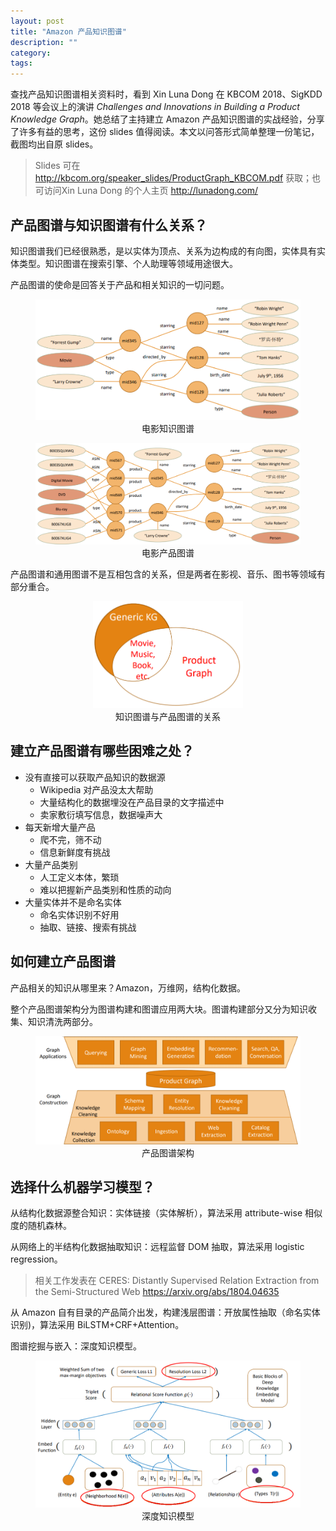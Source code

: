 ```yaml
---
layout: post
title: "Amazon 产品知识图谱"
description: ""
category:
tags:
---
```


查找产品知识图谱相关资料时，看到
Xin Luna Dong 在 KBCOM 2018、SigKDD 2018 等会议上的演讲 *Challenges and Innovations in Building a Product Knowledge Graph*。她总结了主持建立 Amazon 产品知识图谱的实战经验，分享了许多有益的思考，这份 slides 值得阅读。本文以问答形式简单整理一份笔记，截图均出自原 slides。

> Slides 可在 http://kbcom.org/speaker_slides/ProductGraph_KBCOM.pdf 获取；也可访问Xin Luna Dong 的个人主页 http://lunadong.com/


## 产品图谱与知识图谱有什么关系？

知识图谱我们已经很熟悉，是以实体为顶点、关系为边构成的有向图，实体具有实体类型。知识图谱在搜索引擎、个人助理等领域用途很大。

产品图谱的使命是回答关于产品和相关知识的一切问题。

<div align="center"><figure>
  <img src="../assets/movie_knowledge_graph.png" 
  width="480"
  title="movie-knowledge-graph"/>
  <figcaption>电影知识图谱</figcaption>
</figure></div>


<div align="center"><figure>
  <img src="../assets/movie_product_graph.png" 
  width="480"
  title="movie-product-graph"/>
  <figcaption>电影产品图谱</figcaption>
</figure></div>

产品图谱和通用图谱不是互相包含的关系，但是两者在影视、音乐、图书等领域有部分重合。

<div align="center"><figure>
  <img src="../assets/knowledge_vs_product_graph.png" 
  width="240"
  title="knowledge-vs-product-graph"/>
  <figcaption>知识图谱与产品图谱的关系</figcaption>
</figure></div>


## 建立产品图谱有哪些困难之处？

- 没有直接可以获取产品知识的数据源
	- Wikipedia 对产品没太大帮助
	- 大量结构化的数据埋没在产品目录的文字描述中
	- 卖家敷衍填写信息，数据噪声大
- 每天新增大量产品
	- 爬不完，筛不动
	- 信息新鲜度有挑战
- 大量产品类别
	- 人工定义本体，繁琐
	- 难以把握新产品类别和性质的动向
- 大量实体并不是命名实体
	- 命名实体识别不好用
	- 抽取、链接、搜索有挑战

## 如何建立产品图谱

产品相关的知识从哪里来？Amazon，万维网，结构化数据。

整个产品图谱架构分为图谱构建和图谱应用两大块。图谱构建部分又分为知识收集、知识清洗两部分。

<div align="center"><figure>
  <img src="../assets/product_graph_architecture.png"
  width="480"
  title="product-graph-architecture"/>
  <figcaption>产品图谱架构</figcaption>
</figure></div>


## 选择什么机器学习模型？

从结构化数据源整合知识：实体链接（实体解析），算法采用 attribute-wise 相似度的随机森林。

从网络上的半结构化数据抽取知识：远程监督 DOM 抽取，算法采用 logistic regression。
> 相关工作发表在 CERES: Distantly Supervised Relation Extraction from the Semi-Structured Web https://arxiv.org/abs/1804.04635

从 Amazon 自有目录的产品简介出发，构建浅层图谱：开放属性抽取（命名实体识别)，算法采用 BiLSTM+CRF+Attention。

图谱挖掘与嵌入：深度知识模型。

<div align="center"><figure>
  <img src="../assets/deep_knowledge_embedding_model.png" 
  width="480"
  title="deep-knowledge-embedding-model"/>
  <figcaption>深度知识模型</figcaption>
</figure></div>


